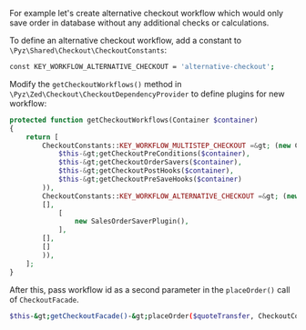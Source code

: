For example let's create alternative checkout workflow which would only save order in database without any additional checks or calculations.

To define an alternative checkout workflow, add a constant to `\Pyz\Shared\Checkout\CheckoutConstants`:

```bash
const KEY_WORKFLOW_ALTERNATIVE_CHECKOUT = 'alternative-checkout';
```

Modify the `getCheckoutWorkflows()` method in `\Pyz\Zed\Checkout\CheckoutDependencyProvider` to define plugins for new workflow:

```php
protected function getCheckoutWorkflows(Container $container)
{
	return [
		CheckoutConstants::KEY_WORKFLOW_MULTISTEP_CHECKOUT =&gt; (new CheckoutWorkflowPluginContainer(
			$this-&gt;getCheckoutPreConditions($container),
			$this-&gt;getCheckoutOrderSavers($container),
			$this-&gt;getCheckoutPostHooks($container),
			$this-&gt;getCheckoutPreSaveHooks($container)
		)),
		CheckoutConstants::KEY_WORKFLOW_ALTERNATIVE_CHECKOUT =&gt; (new CheckoutWorkflowPluginContainer(
		[],
			[
				new SalesOrderSaverPlugin(),
			],
		[],
		[]
		)),
	];
}
```

After this, pass workflow id as a second parameter in the `placeOrder()` call of `CheckoutFacade`.

```bash
$this-&gt;getCheckoutFacade()-&gt;placeOrder($quoteTransfer, CheckoutConstants::KEY_WORKFLOW_ALTERNATIVE_CHECKOUT);
```